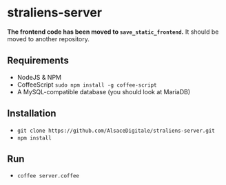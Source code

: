 # straliens-server

**The frontend code has been moved to `save_static_frontend`.** It should be moved to another repository.

## Requirements

 - NodeJS & NPM
 - CoffeeScript `sudo npm install -g coffee-script`
 - A MySQL-compatible database (you should look at MariaDB)

## Installation

 - `git clone https://github.com/AlsaceDigitale/straliens-server.git`
 - `npm install`

## Run

 - `coffee server.coffee`
